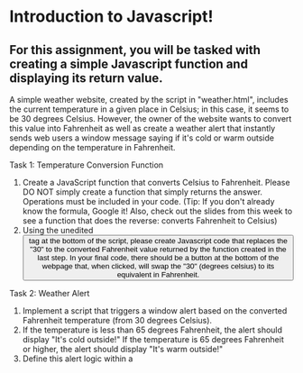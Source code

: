 # Introduction to Javascript!
## For this assignment, you will be tasked with creating a simple Javascript function and displaying its return value.

A simple weather website, created by the script in "weather.html", includes the current temperature in a given place in Celsius; in this case, it seems to be 30 degrees Celsius. However, the owner of the website wants to convert this value into Fahrenheit as well as create a weather alert that instantly sends web users a window message saying if it's cold or warm outside depending on the temperature in Fahrenheit.

Task 1: Temperature Conversion Function
1. Create a JavaScript function that converts Celsius to Fahrenheit. Please DO NOT simply create a function that simply returns the answer. Operations must be included in your code. (Tip: If you don't already know the formula, Google it! Also, check out the slides from this week to see a function that does the reverse: converts Fahrenheit to Celsius) 
2. Using the unedited <button> tag at the bottom of the script, please create Javascript code that replaces the "30" to the converted Fahrenheit value returned by the function created in the last step. In your final code, there should be a button at the bottom of the webpage that, when clicked, will swap the "30" (degrees celsius) to its equivalent in Fahrenheit. 

Task 2: Weather Alert
1. Implement a script that triggers a window alert based on the converted Fahrenheit temperature (from 30 degrees Celsius).
2. If the temperature is less than 65 degrees Fahrenheit, the alert should display "It's cold outside!" If the temperature is 65 degrees Fahrenheit or higher, the alert should display "It's warm outside!"
3. Define this alert logic within a <script> tag.

## Once you've completed adding your Javascript code, make sure to "Commit changes" and fill out the Assignment 3 Submission Form!
